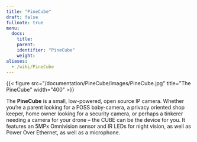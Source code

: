 ```yaml
---
title: "PineCube"
draft: false
fullnote: true
menu:
  docs:
    title:
    parent:
    identifier: "PineCube"
    weight:
aliases:
  - /wiki/PineCube
---
```


{{< figure src="/documentation/PineCube/images/PineCube.jpg" title="The PineCube" width="400" >}}

The **PineCube** is a small, low-powered, open source IP camera. Whether you’re a parent looking for a FOSS baby-camera, a privacy oriented shop keeper, home owner looking for a security camera, or perhaps a tinkerer needing a camera for your drone – the CUBE can be the device for you. It features an 5MPx Omnivision sensor and IR LEDs for night vision, as well as Power Over Ethernet, as well as a microphone.
